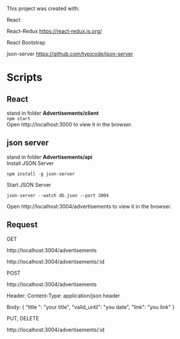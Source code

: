 This project was created with:  

React  

React-Redux  https://react-redux.js.org/  

React Bootstrap
 
json-server  https://github.com/typicode/json-server


# Scripts



 ## React
 stand in folder **Advertisements/client**  
 ``npm start``  
 Open http://localhost:3000 to view it in the browser.

 ## json server
stand in folder **Advertisements/api**  
Install JSON Server  

``npm install -g json-server``  

Start JSON Server  

``json-server --watch db.json --port 3004``

 Open http://localhost:3004/advertisements to view it in the browser.

## Request

GET  

http://localhost:3004/advertisements  

http://localhost:3004/advertisements/:id  

  

POST  

http://localhost:3004/advertisements  


Header: Content-Type: application/json header  

Body:
{
"title ": "your title",
"valid_until": "you date",
"link": "you link"
}  

PUT, DELETE  

http://localhost:3004/advertisements/:id
